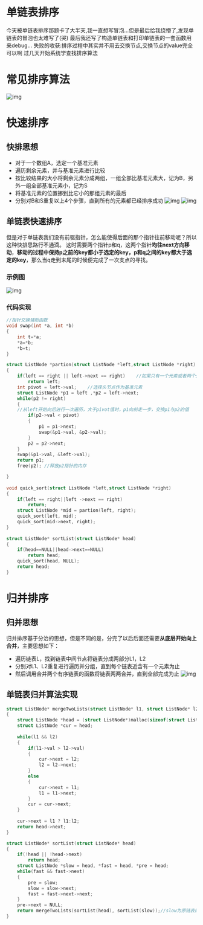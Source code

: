 # 单链表排序


今天被单链表排序那题卡了大半天,我一直想写冒泡...但是最后给我绕懵了,发现单链表的冒泡也太难写了(哭)
最后我还写了构造单链表和打印单链表的一套函数用来debug...
失败的收获:排序过程中其实并不用去交换节点,交换节点的value完全可以啊
过几天开始系统学查找排序算法
<!--more--> 

# 常见排序算法
![img](https://tronwei-1254020584.cos.ap-beijing.myqcloud.com/C-12/3.png)

# 快速排序
## 快排思想
 - 对于一个数组A，选定一个基准元素
 - 遍历剩余元素，并与基准元素进行比较
 - 按比较结果的大小将剩余元素分成两组，一组全部比基准元素大，记为B，另外一组全部基准元素小，记为S
 - 将基准元素的位置挪到比它小的那组元素的最后
 - 分别对B和S重复以上4个步骤，直到所有的元素都已经排序成功
![img](https://tronwei-1254020584.cos.ap-beijing.myqcloud.com/C-12/1.png)
![img](https://tronwei-1254020584.cos.ap-beijing.myqcloud.com/C-12/5.png)

## 单链表快速排序
但是对于单链表我们没有前驱指针，怎么能使得后面的那个指针往前移动呢？所以这种快排思路行不通滴。
这时需要两个指针p和q，这两个指针**均往next方向移动**，**移动的过程中保持p之前的key都小于选定的key，p和q之间的key都大于选定的key**，那么当q走到末尾的时候便完成了一次支点的寻找。
### 示例图
![img](https://tronwei-1254020584.cos.ap-beijing.myqcloud.com/C-12/2.png)

### 代码实现
```c
//指针交换辅助函数
void swap(int *a, int *b)
{
    int t=*a;
    *a=*b;
    *b=t;
}

struct ListNode *partion(struct ListNode *left,struct ListNode *right)
{
    if(left == right || left->next == right)    //如果只有一个元素或者两个元素，则直接返回第一个指针
        return left;
    int pivot = left->val;    //选择头节点作为基准元素
    struct ListNode *p1 = left ,*p2 = left->next; 
    while(p2 != right)
    {   
    //从left开始向后进行一次遍历，大于pivot值时，p1向前走一步，交换p1与p2的值
        if(p2->val < pivot)
        {
            p1 = p1->next;
            swap(&p1->val, &p2->val);
        }
        p2 = p2->next;
    }
    swap(&p1->val, &left->val);
    return p1;
    free(p2); //释放p2指针的内存

}
    
void quick_sort(struct ListNode *left,struct ListNode *right)
{
    if(left == right||left ->next == right)    
        return;
    struct ListNode *mid = partion(left, right);
    quick_sort(left, mid);
    quick_sort(mid->next, right);
}
   
struct ListNode* sortList(struct ListNode* head) 
{
    if(head==NULL||head->next==NULL)    
        return head;
    quick_sort(head, NULL);
    return head;
}
```

# 归并排序
## 归并思想
归并排序基于分治的思想，但是不同的是，分完了以后后面还需要**从底层开始向上合并**，主要思想如下：
 - 遍历链表L，找到链表中间节点将链表分成两部分L1，L2
 - 分别对L1、L2重复进行遍历并分组，直到每个链表近含有一个元素为止
 - 然后调用合并两个有序链表的函数将链表两两合并，直到全部完成为止
![img](https://tronwei-1254020584.cos.ap-beijing.myqcloud.com/C-12/4.png)

## 单链表归并算法实现
```c
struct ListNode* mergeTwoLists(struct ListNode* l1, struct ListNode* l2)
{
    struct ListNode *head = (struct ListNode*)malloc(sizeof(struct ListNode));
    struct ListNode *cur = head;
    
    while(l1 && l2)
    {
        if(l1->val > l2->val)
        {
            cur->next = l2;
            l2 = l2->next;
        }
        else
        {
            cur->next = l1;
            l1 = l1->next;
        }
        cur = cur->next;
    }
    
    cur->next = l1 ? l1:l2;
    return head->next;
}

struct ListNode* sortList(struct ListNode* head)
{
	if(!head || !head->next)
		return head;
	struct ListNode *slow = head, *fast = head, *pre = head;
	while(fast && fast->next)
	{
		pre = slow;
		slow = slow->next;
		fast = fast->next->next;
	}
	pre->next = NULL;
	return mergeTwoLists(sortList(head), sortList(slow));//slow为原链表的中间节点
}
```

